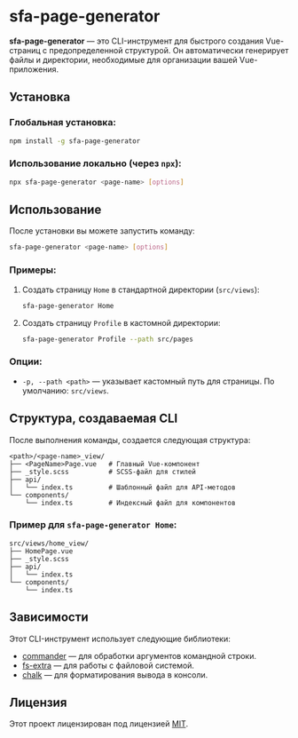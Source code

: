 # sfa-page-generator

**sfa-page-generator** — это CLI-инструмент для быстрого создания Vue-страниц с предопределенной структурой. Он автоматически генерирует файлы и директории, необходимые для организации вашей Vue-приложения.

## Установка

### Глобальная установка:

```bash
npm install -g sfa-page-generator
```

### Использование локально (через `npx`):

```bash
npx sfa-page-generator <page-name> [options]
```

## Использование

После установки вы можете запустить команду:

```bash
sfa-page-generator <page-name> [options]
```

### Примеры:

1. Создать страницу `Home` в стандартной директории (`src/views`):

   ```bash
   sfa-page-generator Home
   ```

2. Создать страницу `Profile` в кастомной директории:
   ```bash
   sfa-page-generator Profile --path src/pages
   ```

### Опции:

- `-p, --path <path>` — указывает кастомный путь для страницы. По умолчанию: `src/views`.

## Структура, создаваемая CLI

После выполнения команды, создается следующая структура:

```
<path>/<page-name>_view/
├── <PageName>Page.vue   # Главный Vue-компонент
├── _style.scss          # SCSS-файл для стилей
├── api/
│   └── index.ts         # Шаблонный файл для API-методов
└── components/
    └── index.ts         # Индексный файл для компонентов
```

### Пример для `sfa-page-generator Home`:

```
src/views/home_view/
├── HomePage.vue
├── _style.scss
├── api/
│   └── index.ts
└── components/
    └── index.ts
```

## Зависимости

Этот CLI-инструмент использует следующие библиотеки:

- [commander](https://www.npmjs.com/package/commander) — для обработки аргументов командной строки.
- [fs-extra](https://www.npmjs.com/package/fs-extra) — для работы с файловой системой.
- [chalk](https://www.npmjs.com/package/chalk) — для форматирования вывода в консоли.

## Лицензия

Этот проект лицензирован под лицензией [MIT](LICENSE).
